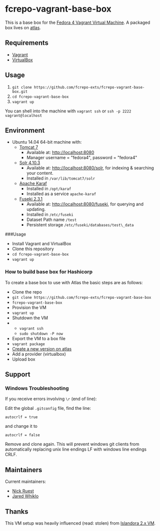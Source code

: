 # fcrepo-vagrant-base-box
This is a base box for the [Fedora 4 Vagrant Virtual Machine](https://github.com/fcrepo-exts/fcrepo-vagrant). A packaged box lives on [atlas](https://atlas.hashicorp.com/fcrepo/fcrepo-base).

## Requirements

* [Vagrant](https://www.vagrantup.com/)
* [VirtualBox](https://www.virtualbox.org/)

## Usage

1. `git clone https://github.com/fcrepo-exts/fcrepo-vagrant-base-box.git`
2. `cd fcrepo-vagrant-base-box`
3. `vagrant up`

You can shell into the machine with `vagrant ssh` or `ssh -p 2222 vagrant@localhost`

## Environment

* Ubuntu 14.04 64-bit machine with: 
  * [Tomcat 7](http://tomcat.apache.org)
    * Available at:  [http://localhost:8080](http://localhost:8080)
    * Manager username = "fedora4", password = "fedora4"
  * [Solr 4.10.3](http://lucene.apache.org/solr/)
    * Available at: [http://localhost:8080/solr](http://localhost:8080/solr), for indexing & searching your content.
    * Installed in `/var/lib/tomcat7/solr`
  * [Apache Karaf](http://karaf.apache.org/)
    * Installed in `/opt/karaf`
    * Installed as a service `apache-karaf` 
  * [Fuseki 2.3.1](http://jena.apache.org/documentation/fuseki2/)
    * Available at: [http://localhost:8080/fuseki](http://localhost:8080/fuseki), for querying and updating.
    * Installed in `/etc/fuseki`
    * Dataset Path name `/test`
    * Persistent storage `/etc/fuseki/databases/test\_data`

###Usage

* Install Vagrant and VirtualBox
* Clone this repository 
* `cd fcrepo-vagrant-base-box`
* `vagrant up`

### How to build base box for Hashicorp

To create a base box to use with Atlas the basic steps are as follows: 

- Clone the repo 
 - `git clone https://github.com/fcrepo-exts/fcrepo-vagrant-base-box`
 - `fcrepo-vagrant-base-box`
- Provision the VM
 - `vagrant up`
- Shutdown the VM
- - `vagrant ssh`
  - `sudo shutdown -P now`
- Export the VM to a box file 
 - `vagrant package`
- [Create a new version on atlas](https://atlas.hashicorp.com/fcrepo/boxes/fcrepo-base/versions/new)
- Add a provider (virtualbox)
- Upload box

## Support

### Windows Troubleshooting

If you receive errors involving `\r` (end of line):

Edit the global `.gitconfig` file, find the line:
```
autocrlf = true
```
and change it to
```
autocrlf = false
```
Remove and clone again. This will prevent windows git clients from automatically replacing unix line endings LF with windows line endings CRLF.

## Maintainers

Current maintainers:

* [Nick Ruest](https://github.com/ruebot)
* [Jared Whiklo](https://github.com/whikloj)

## Thanks

This VM setup was heavily influenced (read: stolen) from [Islandora 2.x VM](https://github.com/Islandora-Labs/islandora/tree/7.x-2.x/install).
